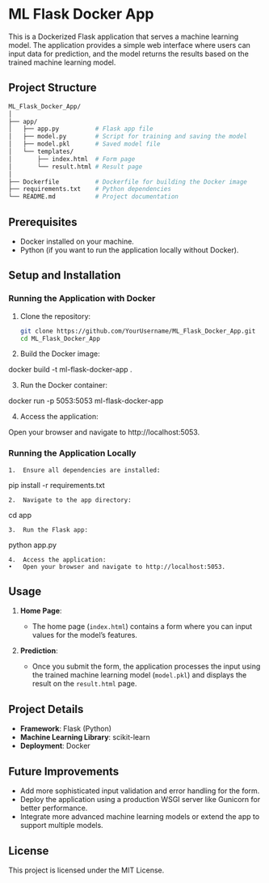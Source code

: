 # ML Flask Docker App

This is a Dockerized Flask application that serves a machine learning model. The application provides a simple web interface where users can input data for prediction, and the model returns the results based on the trained machine learning model.

## Project Structure
```bash
ML_Flask_Docker_App/
│
├── app/
│   ├── app.py          # Flask app file
│   ├── model.py        # Script for training and saving the model
│   ├── model.pkl       # Saved model file
│   └── templates/
│       ├── index.html  # Form page
│       └── result.html # Result page
│
├── Dockerfile          # Dockerfile for building the Docker image
├── requirements.txt    # Python dependencies
└── README.md           # Project documentation
```
## Prerequisites

- Docker installed on your machine.
- Python (if you want to run the application locally without Docker).

## Setup and Installation

### Running the Application with Docker

1. Clone the repository:

   ```bash
   git clone https://github.com/YourUsername/ML_Flask_Docker_App.git
   cd ML_Flask_Docker_App

2.	Build the Docker image:

docker build -t ml-flask-docker-app .


3.	Run the Docker container:

docker run -p 5053:5053 ml-flask-docker-app


4.	Access the application:
   
Open your browser and navigate to http://localhost:5053.

### Running the Application Locally

	1.	Ensure all dependencies are installed:

pip install -r requirements.txt


	2.	Navigate to the app directory:

cd app


	3.	Run the Flask app:

python app.py


	4.	Access the application:
	•	Open your browser and navigate to http://localhost:5053.


## Usage

1. **Home Page**:
   - The home page (`index.html`) contains a form where you can input values for the model’s features.

2. **Prediction**:
   - Once you submit the form, the application processes the input using the trained machine learning model (`model.pkl`) and displays the result on the `result.html` page.

## Project Details

- **Framework**: Flask (Python)
- **Machine Learning Library**: scikit-learn
- **Deployment**: Docker

## Future Improvements

- Add more sophisticated input validation and error handling for the form.
- Deploy the application using a production WSGI server like Gunicorn for better performance.
- Integrate more advanced machine learning models or extend the app to support multiple models.

## License

This project is licensed under the MIT License.
